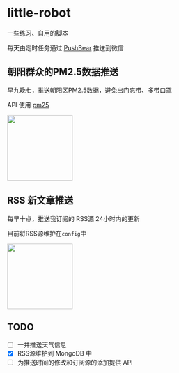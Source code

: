 # little-robot
一些练习、自用的脚本

每天由定时任务通过 [PushBear](https://pushbear.ftqq.com/admin/#/) 推送到微信

## 朝阳群众的PM2.5数据推送

早九晚七，推送朝阳区PM2.5数据，避免出门忘带、多带口罩

API 使用 [pm25](www.pm25.in)

<img src="https://mp.weixin.qq.com/cgi-bin/showqrcode?ticket=gQEh8TwAAAAAAAAAAS5odHRwOi8vd2VpeGluLnFxLmNvbS9xLzAydEVvdk53Q2ZlNjAxMDAwMDAwN2cAAgTs3R9aAwQAAAAA" width="150" height="150">

## RSS 新文章推送

每早十点，推送我订阅的 RSS源 24小时内的更新

目前将RSS源维护在`config`中

<img src="https://mp.weixin.qq.com/cgi-bin/showqrcode?ticket=gQFT8TwAAAAAAAAAAS5odHRwOi8vd2VpeGluLnFxLmNvbS9xLzAyek9QVU5JQ2ZlNjAxMDAwMDAwN1kAAgRGvR9aAwQAAAAA" width="150" height="150">

## TODO

- [ ] 一并推送天气信息
- [x] RSS源维护到 MongoDB 中
- [ ] 为推送时间的修改和订阅源的添加提供 API

